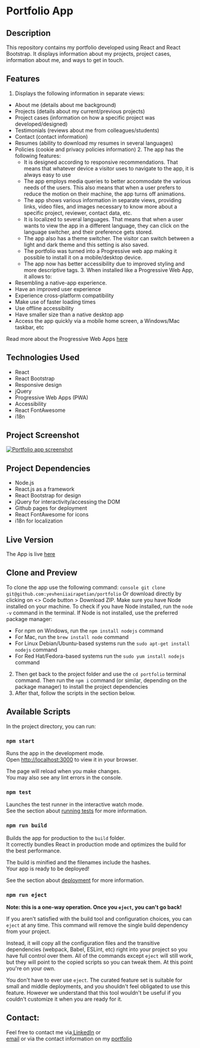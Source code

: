 # Portfolio App

## Description
This repository contains my portfolio developed using React and React Bootstrap. It displays information about my projects, project cases, information about me, and ways to get in touch.

## Features
1. Displays the following information in separate views:
- About me (details about me background)
- Projects (details about my current/previous projects)
- Project cases (information on how a specific project was developed/designed)
- Testimonials (reviews about me from colleagues/students)
- Contact (contact information)
- Resumes (ability to download my resumes in several languages)
- Policies (cookie and privacy policies information)
  2. The app has the following features:
  - It is designed according to responsive recommendations. That means that whatever device a visitor uses to navigate to the app, it is always easy to use
  - The app employs media queries to better accommodate the various needs of the users. This also means that when a user prefers to reduce the motion on their machine, the app turns off animations.
  - The app shows various information in separate views, providing links, video files, and images necessary to know more about a specific project, reviewer, contact data, etc.
  - It is localized to several languages. That means that when a user wants to view the app in a different language, they can click on the language switcher, and their preference gets stored.
  - The app also has a theme switcher. The visitor can switch between a light and dark theme and this setting is also saved.
  - The portfolio was turned into a Progressive web app making it possible to install it on a mobile/desktop device.
  - The app now has better accessibility due to improved styling and more descriptive tags.
    3. When installed like a Progressive Web App, it allows to:
- Resembling a native-app experience.
- Have an improved user experience
- Experience cross-platform compatibility
- Make use of faster loading times
- Use offline accessibility
- Have smaller size than a native desktop app
- Access the app quickly via a mobile home screen, a Windows/Mac taskbar, etc

Read more about the Progressive Web Apps [here](https://www.itaims.com/blog/benefits-of-progressive-web-apps-pwa-advantages-and-disadvantages)

## Technologies Used
- React
- React Bootstrap
- Responsive design
- jQuery
- Progressive Web Apps (PWA)
- Accessibility
- React FontAwesome
- i18n

## Project Screenshot

<a href="https://ibb.co/7140dD9"><img src="https://i.ibb.co/gRVcL8n/2024-06-17-01h24-04.png" alt="Portfolio app screenshot" border="0"></a>

## Project Dependencies
- Node.js
- React.js as a framework
- React Bootstrap for design
- jQuery for interactivity/accessing the DOM
- Github pages for deployment
- React FontAwesome for icons
- i18n for localization


## Live Version
The App is live [here](https://yevheniiairapetian.com/#/)

## Clone and Preview 
To clone the app use the following command:
```console git clone git@github.com:yevheniiairapetian/portfolio```
Or download directly by clicking on <> Code button > Download ZIP. Make sure you have Node installed on your machine. To check if you have Node installed, run the ```node -v``` command in the terminal. If Node is not installed, use the preferred package manager:
- For npm on Windows, run the ```npm install nodejs``` command 
- For Mac, run the ```brew install node``` command
- For Linux Debian/Ubuntu-based systems run the ```sudo apt-get install nodejs``` command
- For Red Hat/Fedora-based systems run the ```sudo yum install nodejs```
command
2. Then get back to the project folder and use the ```cd portfolio``` terminal command. Then run the ```npm i``` command (or similar, depending on the package manager) to install the project dependencies
  3. After that, follow the scripts in the section below.


## Available Scripts

In the project directory, you can run:

### `npm start`

Runs the app in the development mode.\
Open [http://localhost:3000](http://localhost:3000) to view it in your browser.

The page will reload when you make changes.\
You may also see any lint errors in the console.

### `npm test`

Launches the test runner in the interactive watch mode.\
See the section about [running tests](https://facebook.github.io/create-react-app/docs/running-tests) for more information.

### `npm run build`

Builds the app for production to the `build` folder.\
It correctly bundles React in production mode and optimizes the build for the best performance.

The build is minified and the filenames include the hashes.\
Your app is ready to be deployed!

See the section about [deployment](https://facebook.github.io/create-react-app/docs/deployment) for more information.

### `npm run eject`

**Note: this is a one-way operation. Once you `eject`, you can't go back!**

If you aren't satisfied with the build tool and configuration choices, you can `eject` at any time. This command will remove the single build dependency from your project.

Instead, it will copy all the configuration files and the transitive dependencies (webpack, Babel, ESLint, etc) right into your project so you have full control over them. All of the commands except `eject` will still work, but they will point to the copied scripts so you can tweak them. At this point you're on your own.

You don't have to ever use `eject`. The curated feature set is suitable for small and middle deployments, and you shouldn't feel obligated to use this feature. However we understand that this tool wouldn't be useful if you couldn't customize it when you are ready for it.

## Contact:
Feel free to contact me via[ LinkedIn](https://www.linkedin.com/in/yevheniiairapetian/) or  
[email](mailto:contact@yevheniiairapetian.com) or 
via the contact information on my [portfolio](https://yevheniiairapetian.com/#/contact) 
